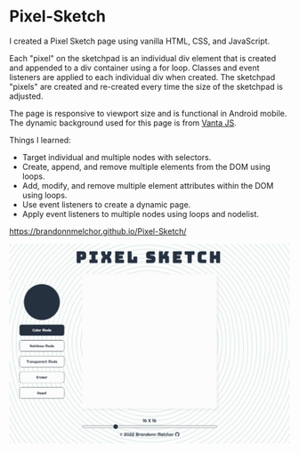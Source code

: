 # Pixel-Sketch

I created a Pixel Sketch page using vanilla HTML, CSS, and JavaScript.

Each "pixel" on the sketchpad is an individual div element that is created and appended to a div container using a for loop. Classes and event listeners are applied to each individual div when created. The sketchpad "pixels" are created and re-created every time the size of the sketchpad is adjusted.

The page is responsive to viewport size and is functional in Android mobile. The dynamic background used for this page is from [Vanta JS](https://github.com/tengbao/vanta).

Things I learned:
- Target individual and multiple nodes with selectors.
- Create, append, and remove multiple elements from the DOM using loops.
- Add, modify, and remove multiple element attributes within the DOM using loops.
- Use event listeners to create a dynamic page.
- Apply event listeners to multiple nodes using loops and nodelist.

https://brandonnmelchor.github.io/Pixel-Sketch/

![](https://github.com/brandonnmelchor/Pixel-Sketch/blob/main/media/screenshot.png?raw=true)
